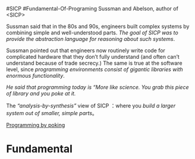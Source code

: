 #SICP #Fundamental-Of-Programing
Sussman and Abelson, author of \<SICP>

Sussman said that in the 80s and 90s, engineers built complex systems by combining simple and well-understood parts. *The goal of SICP was to provide the abstraction language for reasoning about such systems*.

Sussman pointed out that engineers now routinely write code for complicated hardware that they don’t fully understand (and often can’t understand because of trade secrecy.) The same is true at the software level, since *programming environments consist of gigantic libraries with enormous functionality*.

*He said that programming today is “More like science. You grab this piece of library and you poke at it.*

The *“analysis-by-synthesis”* view of SICP ：where you *build a larger system out of smaller, simple parts*。

[Programming by poking](http://lambda-the-ultimate.org/node/5335)

# Fundamental
